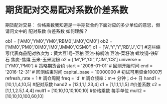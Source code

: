# 期货配对交易配对系数价差系数

期货配对交易：
价格乘数我知道是一手期货合约下面对应的多少单位的意思，但请问文中的 配对系数 价差系数 如何理解？

ob1 = ['AM0','YM0','YM0','RBM0','JM0','CM0'] 
ob2 = ['MM0','PM0','OIM0','IM0','JMM0','CSM0']
o1 = ['A','Y','Y','RB','J','C']  #这些缩写代表商品配对依次为：黄大豆1号-豆粕 豆油-棕榈油 豆油-菜籽油 螺纹钢-铁矿石 焦炭-焦煤 玉米-玉米淀粉
o2 = ['M','P','OI','I','JM','CS']
universe = ['YM0','PM0']              # 策略期货合约
start = '2008-01-01'                       # 回测开始时间
end  = '2016-12-31'                        # 回测结束时间
capital_base = 10000000                    # 初试可用资金1000万
refresh_rate = 1                           # 调仓周期
freq = 'd'                                 # 调仓频率：m-&gt; 分钟；d-&gt; 日
hand1 = [10,1,1,4,10,5]               #配对系数 
hand2 = [13,1,1,1,23,4]
c1 = [1,1,1,1,1,5]                    #价差系数
c2 = [1,1,1,2.5,1.4,4]
mult1 = [10,10,10,10,100,10]          #价格乘数 每手单位
mult2 = [10,10,10,100,60,10]